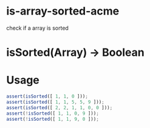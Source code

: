 # is-array-sorted-acme
check if a array is sorted

# isSorted(Array) -> Boolean

# Usage
```js
assert(isSorted([ 1, 1, 0 ]));
assert(isSorted([ 1, 1, 5, 5, 9 ]));
assert(isSorted([ 2, 2, 1, 1, 0, 0 ]));
assert(!isSorted([ 1, 1, 0, 9 ]));
assert(!isSorted([ 1, 1, 9, 0 ]));
```
